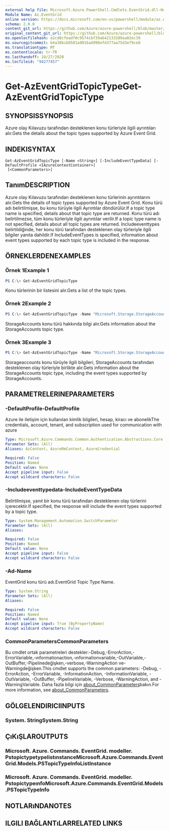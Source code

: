 ```yaml
---
external help file: Microsoft.Azure.PowerShell.Cmdlets.EventGrid.dll-Help.xml
Module Name: Az.EventGrid
online version: https://docs.microsoft.com/en-us/powershell/module/az.eventgrid/get-azeventgridtopictype
schema: 2.0.0
content_git_url: https://github.com/Azure/azure-powershell/blob/master/src/EventGrid/EventGrid/help/Get-AzEventGridTopicType.md
original_content_git_url: https://github.com/Azure/azure-powershell/blob/master/src/EventGrid/EventGrid/help/Get-AzEventGridTopicType.md
ms.openlocfilehash: e2cd8cfeadf0c9574cbf39a642133109aa02ec39
ms.sourcegitcommit: b4a38bcb0501a9016a4998efd377aa75d3ef9ce8
ms.translationtype: MT
ms.contentlocale: tr-TR
ms.lasthandoff: 10/27/2020
ms.locfileid: "94277457"
---
```

# <span data-ttu-id="2f758-101">Get-AzEventGridTopicType</span><span class="sxs-lookup"><span data-stu-id="2f758-101">Get-AzEventGridTopicType</span></span>

## <span data-ttu-id="2f758-102">SYNOPSIS</span><span class="sxs-lookup"><span data-stu-id="2f758-102">SYNOPSIS</span></span>
<span data-ttu-id="2f758-103">Azure olay Kılavuzu tarafından desteklenen konu türleriyle ilgili ayrıntıları alır.</span><span class="sxs-lookup"><span data-stu-id="2f758-103">Gets the details about the topic types supported by Azure Event Grid.</span></span>

## <span data-ttu-id="2f758-104">INDEKI</span><span class="sxs-lookup"><span data-stu-id="2f758-104">SYNTAX</span></span>

```
Get-AzEventGridTopicType [-Name <String>] [-IncludeEventTypeData] [-DefaultProfile <IAzureContextContainer>]
 [<CommonParameters>]
```

## <span data-ttu-id="2f758-105">Tanım</span><span class="sxs-lookup"><span data-stu-id="2f758-105">DESCRIPTION</span></span>
<span data-ttu-id="2f758-106">Azure olay Kılavuzu tarafından desteklenen konu türlerinin ayrıntılarını alır.</span><span class="sxs-lookup"><span data-stu-id="2f758-106">Gets the details of topic types supported by Azure Event Grid.</span></span>
<span data-ttu-id="2f758-107">Konu türü adı belirtilmişse, bu konu türüyle ilgili Ayrıntılar döndürülür.</span><span class="sxs-lookup"><span data-stu-id="2f758-107">If a topic type name is specified, details about that topic type are returned.</span></span>
<span data-ttu-id="2f758-108">Konu türü adı belirtilmezse, tüm konu türleriyle ilgili ayrıntılar verilir.</span><span class="sxs-lookup"><span data-stu-id="2f758-108">If a topic type name is not specified, details about all topic types are returned.</span></span>
<span data-ttu-id="2f758-109">Includeeventtypes belirtildiğinde, her konu türü tarafından desteklenen olay türleriyle ilgili bilgiler yanıta dahildir.</span><span class="sxs-lookup"><span data-stu-id="2f758-109">If IncludeEventTypes is specified, information about event types supported by each topic type is included in the response.</span></span>

## <span data-ttu-id="2f758-110">ÖRNEKLERDEN</span><span class="sxs-lookup"><span data-stu-id="2f758-110">EXAMPLES</span></span>

### <span data-ttu-id="2f758-111">Örnek 1</span><span class="sxs-lookup"><span data-stu-id="2f758-111">Example 1</span></span>
```powershell
PS C:\> Get-AzEventGridTopicType
```

<span data-ttu-id="2f758-112">Konu türlerinin bir listesini alır.</span><span class="sxs-lookup"><span data-stu-id="2f758-112">Gets a list of the topic types.</span></span>

### <span data-ttu-id="2f758-113">Örnek 2</span><span class="sxs-lookup"><span data-stu-id="2f758-113">Example 2</span></span>
```powershell
PS C:\> Get-AzEventGridTopicType -Name "Microsoft.Storage.StorageAccounts"
```

<span data-ttu-id="2f758-114">StorageAccounts konu türü hakkında bilgi alır.</span><span class="sxs-lookup"><span data-stu-id="2f758-114">Gets information about the StorageAccounts topic type.</span></span>

### <span data-ttu-id="2f758-115">Örnek 3</span><span class="sxs-lookup"><span data-stu-id="2f758-115">Example 3</span></span>
```powershell
PS C:\> Get-AzEventGridTopicType -Name "Microsoft.Storage.StorageAccounts" -IncludeEventTypeData
```

<span data-ttu-id="2f758-116">Storageaccounts konu türüyle ilgili bilgileri, StorageAccounts tarafından desteklenen olay türleriyle birlikte alır.</span><span class="sxs-lookup"><span data-stu-id="2f758-116">Gets information about the StorageAccounts topic type, including the event types supported by StorageAccounts.</span></span>

## <span data-ttu-id="2f758-117">PARAMETRELERINE</span><span class="sxs-lookup"><span data-stu-id="2f758-117">PARAMETERS</span></span>

### <span data-ttu-id="2f758-118">-DefaultProfile</span><span class="sxs-lookup"><span data-stu-id="2f758-118">-DefaultProfile</span></span>
<span data-ttu-id="2f758-119">Azure ile iletişim için kullanılan kimlik bilgileri, hesap, kiracı ve abonelik</span><span class="sxs-lookup"><span data-stu-id="2f758-119">The credentials, account, tenant, and subscription used for communication with azure</span></span>

```yaml
Type: Microsoft.Azure.Commands.Common.Authentication.Abstractions.Core.IAzureContextContainer
Parameter Sets: (All)
Aliases: AzContext, AzureRmContext, AzureCredential

Required: False
Position: Named
Default value: None
Accept pipeline input: False
Accept wildcard characters: False
```

### <span data-ttu-id="2f758-120">-Includeeventtypedata</span><span class="sxs-lookup"><span data-stu-id="2f758-120">-IncludeEventTypeData</span></span>
<span data-ttu-id="2f758-121">Belirtilmişse, yanıt bir konu türü tarafından desteklenen olay türlerini içerecektir.</span><span class="sxs-lookup"><span data-stu-id="2f758-121">If specified, the response will include the event types supported by a topic type.</span></span>

```yaml
Type: System.Management.Automation.SwitchParameter
Parameter Sets: (All)
Aliases:

Required: False
Position: Named
Default value: None
Accept pipeline input: False
Accept wildcard characters: False
```

### <span data-ttu-id="2f758-122">-Ad</span><span class="sxs-lookup"><span data-stu-id="2f758-122">-Name</span></span>
<span data-ttu-id="2f758-123">EventGrid konu türü adı.</span><span class="sxs-lookup"><span data-stu-id="2f758-123">EventGrid Topic Type Name.</span></span>

```yaml
Type: System.String
Parameter Sets: (All)
Aliases:

Required: False
Position: Named
Default value: None
Accept pipeline input: True (ByPropertyName)
Accept wildcard characters: False
```

### <span data-ttu-id="2f758-124">CommonParameters</span><span class="sxs-lookup"><span data-stu-id="2f758-124">CommonParameters</span></span>
<span data-ttu-id="2f758-125">Bu cmdlet ortak parametreleri destekler:-Debug,-ErrorAction,-ErrorVariable,-ınformationaction,-ınformationvariable,-OutVariable,-OutBuffer,-Pipelinedeğişken,-verbose,-WarningAction ve-Warningdeğişken.</span><span class="sxs-lookup"><span data-stu-id="2f758-125">This cmdlet supports the common parameters: -Debug, -ErrorAction, -ErrorVariable, -InformationAction, -InformationVariable, -OutVariable, -OutBuffer, -PipelineVariable, -Verbose, -WarningAction, and -WarningVariable.</span></span> <span data-ttu-id="2f758-126">Daha fazla bilgi için [about_CommonParameters](http://go.microsoft.com/fwlink/?LinkID=113216)bakın.</span><span class="sxs-lookup"><span data-stu-id="2f758-126">For more information, see [about_CommonParameters](http://go.microsoft.com/fwlink/?LinkID=113216).</span></span>

## <span data-ttu-id="2f758-127">GÖLGELENDIRICI</span><span class="sxs-lookup"><span data-stu-id="2f758-127">INPUTS</span></span>

### <span data-ttu-id="2f758-128">System. String</span><span class="sxs-lookup"><span data-stu-id="2f758-128">System.String</span></span>

## <span data-ttu-id="2f758-129">ÇıKıŞLAR</span><span class="sxs-lookup"><span data-stu-id="2f758-129">OUTPUTS</span></span>

### <span data-ttu-id="2f758-130">Microsoft. Azure. Commands. EventGrid. modeller. Pstopictypetypelistınstance</span><span class="sxs-lookup"><span data-stu-id="2f758-130">Microsoft.Azure.Commands.EventGrid.Models.PSTopicTypeInfoListInstance</span></span>

### <span data-ttu-id="2f758-131">Microsoft. Azure. Commands. EventGrid. modeller. Pstopictypeınfo</span><span class="sxs-lookup"><span data-stu-id="2f758-131">Microsoft.Azure.Commands.EventGrid.Models.PSTopicTypeInfo</span></span>

## <span data-ttu-id="2f758-132">NOTLARıNDA</span><span class="sxs-lookup"><span data-stu-id="2f758-132">NOTES</span></span>

## <span data-ttu-id="2f758-133">ILGILI BAĞLANTıLAR</span><span class="sxs-lookup"><span data-stu-id="2f758-133">RELATED LINKS</span></span>
